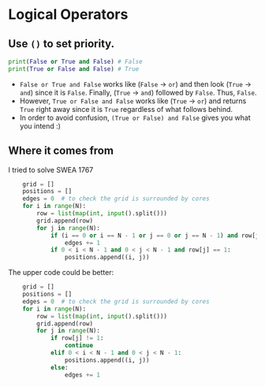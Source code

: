 # Logical Operators

## Use `()` to set priority.

```python
print(False or True and False) # False
print(True or False and False) # True
```

- `False or True and False` works like (`False` -> `or`) and then look (`True` -> `and`) since it is `False`. Finally, (`True` -> `and`) followed by `False`. Thus, `False`.
- However, `True or False and False` works like (`True` -> `or`) and returns `True` right away since it is `True` regardless of what follows behind.
- In order to avoid confusion, `(True or False) and False` gives you what you intend :)

## Where it comes from

I tried to solve SWEA 1767

```python
    grid = []
    positions = []
    edges = 0  # to check the grid is surrounded by cores
    for i in range(N):
        row = list(map(int, input().split()))
        grid.append(row)
        for j in range(N):
            if (i == 0 or i == N - 1 or j == 0 or j == N - 1) and row[j] == 1:
                edges += 1
            if 0 < i < N - 1 and 0 < j < N - 1 and row[j] == 1:
                positions.append((i, j))
```

The upper code could be better:
```python
    grid = []
    positions = []
    edges = 0  # to check the grid is surrounded by cores
    for i in range(N):
        row = list(map(int, input().split()))
        grid.append(row)
        for j in range(N):
            if row[j] != 1:
                continue
            elif 0 < i < N - 1 and 0 < j < N - 1:
                positions.append((i, j))
            else:
                edges += 1
```
